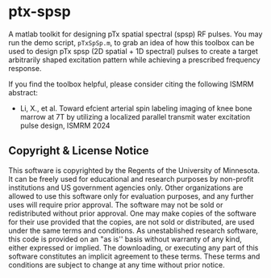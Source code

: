 # ptx-spsp
A matlab toolkit for designing pTx spatial spectral (spsp) RF pulses. 
You may run the demo script, `pTxSpSp.m`, to grab an idea of how this toolbox can be used to design pTx spsp (2D spatial + 1D spectral) pulses to create a target arbitrarily shaped excitation pattern while achieving a prescribed frequency response. 

If you find the toolbox helpful, please consider citing the following ISMRM abstract:
- Li, X., et al. Toward efcient arterial spin labeling imaging of knee bone marrow at 7T by utilizing a localized parallel transmit
water excitation pulse design, ISMRM 2024
  
## Copyright & License Notice
This software is copyrighted by the Regents of the University of Minnesota. It can be freely used for educational and research purposes by non-profit institutions and US government agencies only. Other organizations are allowed to use this software only for evaluation purposes, and any further uses will require prior approval. The software may not be sold or redistributed without prior approval. One may make copies of the software for their use provided that the copies, are not sold or distributed, are used under the same terms and conditions. As unestablished research software, this code is provided on an "as is'' basis without warranty of any kind, either expressed or implied. The downloading, or executing any part of this software constitutes an implicit agreement to these terms. These terms and conditions are subject to change at any time without prior notice.
